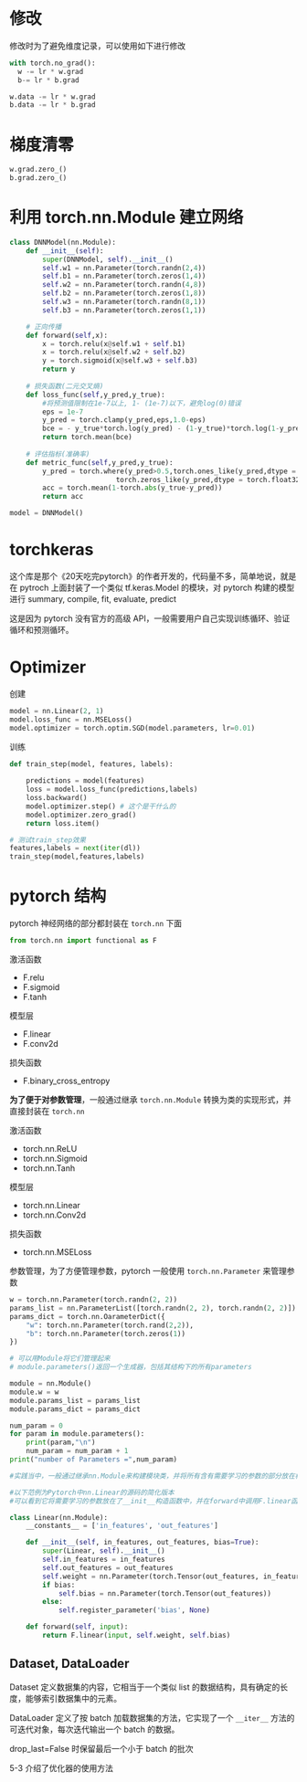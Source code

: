 # 修改

修改时为了避免维度记录，可以使用如下进行修改

```python
with torch.no_grad():
  w -= lr * w.grad
  b-= lr * b.grad
```

```python
w.data -= lr * w.grad
b.data -= lr * b.grad
```

# 梯度清零

```python
w.grad.zero_()
b.grad.zero_()
```

# 利用 torch.nn.Module 建立网络

```python
class DNNModel(nn.Module):
    def __init__(self):
        super(DNNModel, self).__init__()
        self.w1 = nn.Parameter(torch.randn(2,4))
        self.b1 = nn.Parameter(torch.zeros(1,4))
        self.w2 = nn.Parameter(torch.randn(4,8))
        self.b2 = nn.Parameter(torch.zeros(1,8))
        self.w3 = nn.Parameter(torch.randn(8,1))
        self.b3 = nn.Parameter(torch.zeros(1,1))

    # 正向传播
    def forward(self,x):
        x = torch.relu(x@self.w1 + self.b1)
        x = torch.relu(x@self.w2 + self.b2)
        y = torch.sigmoid(x@self.w3 + self.b3)
        return y
    
    # 损失函数(二元交叉熵)
    def loss_func(self,y_pred,y_true):  
        #将预测值限制在1e-7以上, 1- (1e-7)以下，避免log(0)错误
        eps = 1e-7
        y_pred = torch.clamp(y_pred,eps,1.0-eps)
        bce = - y_true*torch.log(y_pred) - (1-y_true)*torch.log(1-y_pred)
        return torch.mean(bce)
    
    # 评估指标(准确率)
    def metric_func(self,y_pred,y_true):
        y_pred = torch.where(y_pred>0.5,torch.ones_like(y_pred,dtype = torch.float32),
                          torch.zeros_like(y_pred,dtype = torch.float32))
        acc = torch.mean(1-torch.abs(y_true-y_pred))
        return acc

model = DNNModel()
```

# torchkeras

这个库是那个《20天吃完pytorch》的作者开发的，代码量不多，简单地说，就是在 pytroch 上面封装了一个类似 tf.keras.Model 的模块，对 pytorch 构建的模型进行 summary, compile, fit, evaluate, predict

这是因为 pytorch 没有官方的高级 API，一般需要用户自己实现训练循环、验证循环和预测循环。


# Optimizer

创建

```python
model = nn.Linear(2, 1)
model.loss_func = nn.MSELoss()
model.optimizer = torch.optim.SGD(model.parameters, lr=0.01)
```

训练

```python
def train_step(model, features, labels):
    
    predictions = model(features)
    loss = model.loss_func(predictions,labels)
    loss.backward()
    model.optimizer.step() # 这个是干什么的
    model.optimizer.zero_grad()
    return loss.item()

# 测试train_step效果
features,labels = next(iter(dl))
train_step(model,features,labels)
```

# pytorch 结构

pytorch 神经网络的部分都封装在 `torch.nn` 下面

```python
from torch.nn import functional as F
```

激活函数

- F.relu
- F.sigmoid
- F.tanh

模型层

- F.linear
- F.conv2d

损失函数

- F.binary_cross_entropy

**为了便于对参数管理**，一般通过继承 `torch.nn.Module` 转换为类的实现形式，并直接封装在 `torch.nn` 

激活函数

- torch.nn.ReLU
- torch.nn.Sigmoid
- torch.nn.Tanh

模型层

- torch.nn.Linear
- torch.nn.Conv2d

损失函数

- torch.nn.MSELoss

参数管理，为了方便管理参数，pytorch 一般使用 `torch.nn.Parameter` 来管理参数

```python
w = torch.nn.Parameter(torch.randn(2, 2))
params_list = nn.ParameterList([torch.randn(2, 2), torch.randn(2, 2)])
params_dict = torch.nn.OarameterDict({
    "w": torch.nn.Parameter(torch.rand(2,2)),
    "b": torch.nn.Parameter(torch.zeros(1))
})
```

```python
# 可以用Module将它们管理起来
# module.parameters()返回一个生成器，包括其结构下的所有parameters

module = nn.Module()
module.w = w
module.params_list = params_list
module.params_dict = params_dict

num_param = 0
for param in module.parameters():
    print(param,"\n")
    num_param = num_param + 1
print("number of Parameters =",num_param)
```

```python
#实践当中，一般通过继承nn.Module来构建模块类，并将所有含有需要学习的参数的部分放在构造函数中。

#以下范例为Pytorch中nn.Linear的源码的简化版本
#可以看到它将需要学习的参数放在了__init__构造函数中，并在forward中调用F.linear函数来实现计算逻辑。

class Linear(nn.Module):
    __constants__ = ['in_features', 'out_features']

    def __init__(self, in_features, out_features, bias=True):
        super(Linear, self).__init__()
        self.in_features = in_features
        self.out_features = out_features
        self.weight = nn.Parameter(torch.Tensor(out_features, in_features))
        if bias:
            self.bias = nn.Parameter(torch.Tensor(out_features))
        else:
            self.register_parameter('bias', None)

    def forward(self, input):
        return F.linear(input, self.weight, self.bias)
```

## Dataset, DataLoader

Dataset 定义数据集的内容，它相当于一个类似 list 的数据结构，具有确定的长度，能够索引数据集中的元素。

DataLoader 定义了按 batch 加载数据集的方法，它实现了一个 `__iter__` 方法的可迭代对象，每次迭代输出一个 batch 的数据。

drop_last=False 时保留最后一个小于 batch 的批次

5-3 介绍了优化器的使用方法

